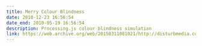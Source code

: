 ```yaml
---
title: Merry Colour Blindness
date: 2010-12-23 16:56:54
date_end: 2010-05-19 16:56:54
description: Processing.js colour blindness simulation
link: https://web.archive.org/web/20150311081021/http://disturbmedia.com/blog/post/merry-colour-blindness/
---
```

